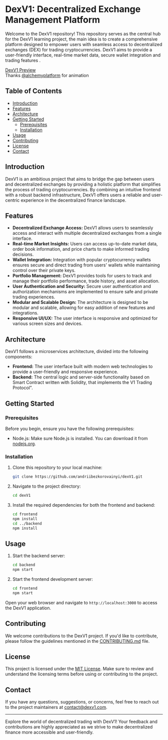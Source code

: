 # DexV1: Decentralized Exchange Management Platform

Welcome to the DexV1 repository! This repository serves as the central hub for the DexV1 learning project, the main idea is to create a comprehensive platform designed to empower users with seamless access to decentralized exchanges (DEX) for trading cryptocurrencies. DexV1 aims to provide a user-friendly interface, real-time market data, secure wallet integration and trading features .

[DexV1 Preview](https://dexv1.onrender.com) <br>
Thanks <a href="https://github.com/alchemyplatform" target="blank">@alchemyplatform</a> for animation


## Table of Contents

- [Introduction](#introduction)
- [Features](#features)
- [Architecture](#architecture)
- [Getting Started](#getting-started)
    - [Prerequisites](#prerequisites)
    - [Installation](#installation)
- [Usage](#usage)
- [Contributing](#contributing)
- [License](#license)
- [Contact](#contact)

## Introduction

DexV1 is an ambitious project that aims to bridge the gap between users and decentralized exchanges by providing a holistic platform that simplifies the process of trading cryptocurrencies. By combining an intuitive frontend with a robust backend infrastructure, DexV1 offers users a reliable and user-centric experience in the decentralized finance landscape.

## Features

- **Decentralized Exchange Access:** DexV1 allows users to seamlessly access and interact with multiple decentralized exchanges from a single interface.
- **Real-time Market Insights:** Users can access up-to-date market data, order book information, and price charts to make informed trading decisions.
- **Wallet Integration:** Integration with popular cryptocurrency wallets ensures secure and direct trading from users' wallets while maintaining control over their private keys.
- **Portfolio Management:** DexV1 provides tools for users to track and manage their portfolio performance, trade history, and asset allocation.
- **User Authentication and Security:** Secure user authentication and authorization mechanisms are implemented to ensure safe and private trading experiences.
- **Modular and Scalable Design:** The architecture is designed to be modular and scalable, allowing for easy addition of new features and integrations.
- **Responsive UI/UX:** The user interface is responsive and optimized for various screen sizes and devices.

## Architecture

DexV1 follows a microservices architecture, divided into the following components:

- **Frontend:** The user interface built with modern web technologies to provide a user-friendly and responsive experience.
- **Backend:** The central logic and server-side functionality based on Smart Contract written with Solidity, that implements the V1 Trading Protocol".

## Getting Started

### Prerequisites

Before you begin, ensure you have the following prerequisites:

- Node.js: Make sure Node.js is installed. You can download it from [nodejs.org](https://nodejs.org/).

### Installation

1. Clone this repository to your local machine:

   ```bash
   git clone https://github.com/andriibezkorovainyi/dexV1.git
   ```

2. Navigate to the project directory:

   ```bash
   cd dexV1
   ```

3. Install the required dependencies for both the frontend and backend:

   ```bash
   cd frontend
   npm install
   cd ../backend
   npm install
   ```

## Usage

1. Start the backend server:

   ```bash
   cd backend
   npm start
   ```

2. Start the frontend development server:

   ```bash
   cd frontend
   npm start
   ```

Open your web browser and navigate to `http://localhost:3000` to access the DexV1 application.

## Contributing

We welcome contributions to the DexV1 project. If you'd like to contribute, please follow the guidelines mentioned in the [CONTRIBUTING.md](CONTRIBUTING.md) file.

## License

This project is licensed under the [MIT License](LICENSE). Make sure to review and understand the licensing terms before using or contributing to the project.

## Contact

If you have any questions, suggestions, or concerns, feel free to reach out to the project maintainers at [contact@dexv1.com](mailto:contact@dexv1.com).

---

Explore the world of decentralized trading with DexV1! Your feedback and contributions are highly appreciated as we strive to make decentralized finance more accessible and user-friendly.
